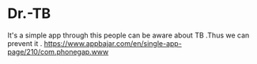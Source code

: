 # Dr.-TB
It's a simple app through this people can be aware about TB .Thus we can prevent it .
https://www.appbajar.com/en/single-app-page/210/com.phonegap.www
